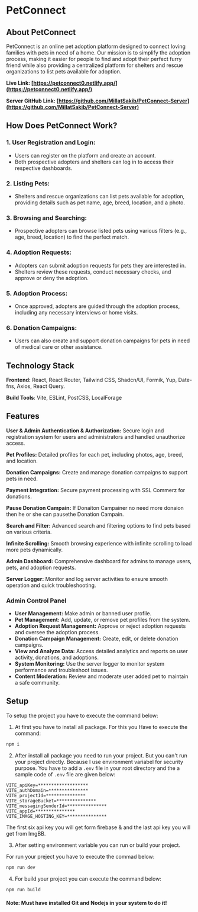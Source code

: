 # PetConnect

## About PetConnect

PetConnect is an online pet adoption platform designed to connect loving families with pets in need of a home. Our mission is to simplify the adoption process, making it easier for people to find and adopt their perfect furry friend while also providing a centralized platform for shelters and rescue organizations to list pets available for adoption.

**Live Link: [https://petconnect0.netlify.app/](https://petconnect0.netlify.app/)**

**Server GitHub Link: [https://github.com/MillatSakib/PetConnect-Server](https://github.com/MillatSakib/PetConnect-Server)**

## How Does PetConnect Work?

### 1. User Registration and Login:

- Users can register on the platform and create an account.
- Both prospective adopters and shelters can log in to access their respective dashboards.

### 2. Listing Pets:

- Shelters and rescue organizations can list pets available for adoption, providing details such as pet name, age, breed, location, and a photo.

### 3. Browsing and Searching:

- Prospective adopters can browse listed pets using various filters (e.g., age, breed, location) to find the perfect match.

### 4. Adoption Requests:

- Adopters can submit adoption requests for pets they are interested in.
- Shelters review these requests, conduct necessary checks, and approve or deny the adoption.

### 5. Adoption Process:

- Once approved, adopters are guided through the adoption process, including any necessary interviews or home visits.

### 6. Donation Campaigns:

- Users can also create and support donation campaigns for pets in need of medical care or other assistance.

## Technology Stack

**Frontend:** React, React Router, Tailwind CSS, Shadcn/UI, Formik, Yup, Date-fns, Axios, React Query.

**Build Tools**: Vite, ESLint, PostCSS, LocalForage

## Features

**User & Admin Authentication & Authorization:** Secure login and registration system for users and administrators and handled unauthorize access.

**Pet Profiles:** Detailed profiles for each pet, including photos, age, breed, and location.

**Donation Campaigns:** Create and manage donation campaigns to support pets in need.

**Payment Integration:** Secure payment processing with SSL Commerz for donations.

**Pause Donation Campain:** If Donaiton Campainer no need more donaion then he or she can pausethe Donation Campain.

**Search and Filter:** Advanced search and filtering options to find pets based on various criteria.

**Infinite Scrolling:** Smooth browsing experience with infinite scrolling to load more pets dynamically.

**Admin Dashboard:** Comprehensive dashboard for admins to manage users, pets, and adoption requests.

**Server Logger:** Monitor and log server activities to ensure smooth operation and quick troubleshooting.

### Admin Control Panel

- **User Management:** Make admin or banned user profile.
- **Pet Management:** Add, update, or remove pet profiles from the system.
- **Adoption Request Management:** Approve or reject adoption requests and oversee the adoption process.
- **Donation Campaign Management:** Create, edit, or delete donation campaigns.
- **View and Analyze Data:** Access detailed analytics and reports on user activity, donations, and adoptions.
- **System Monitoring:** Use the server logger to monitor system performance and troubleshoot issues.
- **Content Moderation:** Review and moderate user added pet to maintain a safe community.

## Setup

To setup the project you have to execute the command below:

1. At first you have to install all package. For this you Have to execute the command:

```sh
npm i
```

2. After install all package you need to run your project. But you can't run your project directly. Because I use environment variabel for security purpose. You have to add a `.env` file in your root directory and the a sample code of `.env` file are given below:

```.env
VITE_apiKey=*******************
VITE_authDomain=***************
VITE_projectId=***************
VITE_storageBucket=***************
VITE_messagingSenderId=***************
VITE_appId=***************
VITE_IMAGE_HOSTING_KEY=***************
```

The first six api key you will get form firebase & and the last api key you will get from ImgBB.

3. After setting environment variable you can run or build your project.

For run your preject you have to execute the commad below:

```sh
npm run dev
```

4. For build your project you can execute the command below:

```sh
npm run build
```

#### Note: Must have installed Git and Nodejs in your system to do it!
